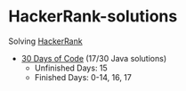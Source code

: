 ﻿# HackerRank-solutions

Solving [HackerRank](https://www.hackerrank.com/)

* [30 Days of Code](https://www.hackerrank.com/domains/tutorials/30-days-of-code) (17/30 Java solutions)
  * Unfinished Days: 15
  * Finished Days: 0-14, 16, 17
